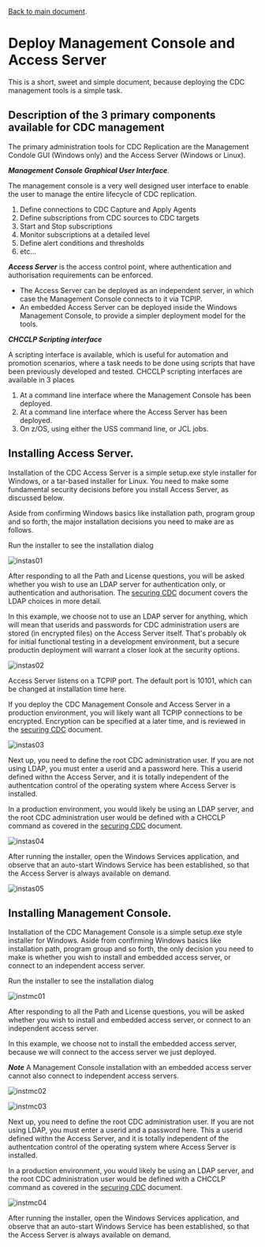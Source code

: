 [Back to main document](https://github.com/zeditor01/cdc_examples/blob/main/create_scale_sustain_cdc_systems.md).

# Deploy Management Console and Access Server

This is a short, sweet and simple document, because deploying the CDC management tools is a simple task.

## Description of the 3 primary components available for CDC management

The primary administration tools for CDC Replication are the Management Condole GUI (Windows only) and the Access Server (Windows or Linux).

***Management Console Graphical User Interface***. 

The management console is a very well designed user interface to enable the user 
to manage the entire lifecycle of CDC replication.
1. Define connections to CDC Capture and Apply Agents
2. Define subscriptions from CDC sources to CDC targets
3. Start and Stop subscriptions
4. Monitor subscriptions at a detailed level
5. Define alert conditions and thresholds
6. etc...

***Access Server*** is the access control point, where authentication and authorisation requirements can be enforced.

* The Access Server can be deployed as an independent server, in which case the Management Console connects to it via TCPIP.
* An embedded Access Server can be deployed inside the Windows Management Console, to provide a simpler deployment model for the tools.

***CHCCLP Scripting interface***

A scripting interface is available, which is useful for automation and promotion scenarios, where a task needs to be done using scripts that 
have been previously developed and tested. CHCCLP scripting interfaces are available in 3 places

1. At a command line interface where the Management Console has been deployed.
2. At a command line interface where the Access Server has been deployed.
3. On z/OS, using either the USS command line, or JCL jobs.


## Installing Access Server.

Installation of the CDC Access Server is a simple setup.exe style installer for Windows, or a tar-based installer for Linux. 
You need to make some fundamental security decisions before you install Access Server, as discussed below.

Aside from confirming Windows basics like installation path, program group and so forth, the major installation decisions you need to make are as follows.

Run the installer to see the installation dialog

![instas01](/images/instas01.JPG)

After responding to all the Path and License questions, you will be asked whether you wish to use an LDAP server for authentication only, or authentication and authorisation. The [securing CDC](https://github.com/zeditor01/cdc_examples/blob/main/documents/securing_cdc.md) document covers the LDAP choices in more detail.

In this example, we choose not to use an LDAP server for anything, which will mean that userids and passwords for CDC administration users are stored (in encrypted files) on the Access Server itself. That's probably ok for initial functional testing in a development environment, but a secure productin deployment will warrant a closer look at the security options.

![instas02](/images/instas02.JPG)

Access Server listens on a TCPIP port. The default port is 10101, which can be changed at installation time here.

If you deploy the CDC Management Console and Access Server in a production environment, you will likely want all TCPIP connections to be encrypted. Encryption can be specified at a later time, and is reviewed in the [securing CDC](https://github.com/zeditor01/cdc_examples/blob/main/documents/securing_cdc.md) document.

![instas03](/images/instas03.JPG)

Next up, you need to define the root CDC administration user. If you are not using LDAP, you must enter a userid and a password here. This a userid defined withn the Access Server, and it is totally independent of the authentcation control of the operating system where Access Server is installed.

In a production environment, you would likely be using an LDAP server, and the root CDC administration user would be defined with a CHCCLP command 
as covered in the [securing CDC](https://github.com/zeditor01/cdc_examples/blob/main/documents/securing_cdc.md) document.

![instas04](/images/instas04.JPG)

After running the installer, open the Windows Services application, and observe that an auto-start Windows Service has been established, so that the Access Server is always available on demand.

![instas05](/images/instas05.JPG)


## Installing Management Console.

Installation of the CDC Management Console is a simple setup.exe style installer for Windows.
Aside from confirming Windows basics like installation path, program group and so forth, the only decision you need to make is whether 
you wish to install and embedded access server, or connect to an independent access server.

Run the installer to see the installation dialog

![instmc01](/images/instmc01.JPG)

After responding to all the Path and License questions, you will be asked whether you wish to install and embedded access server, or connect to an independent access server.

In this example, we choose not to install the embedded access server, because we will connect to the access server we just deployed.

***Note*** A Management Console installation with an embedded access server cannot also connect to independent access servers. 

![instmc02](/images/instmc02.JPG)



![instmc03](/images/instmc03.JPG)

Next up, you need to define the root CDC administration user. If you are not using LDAP, you must enter a userid and a password here. This a userid defined withn the Access Server, and it is totally independent of the authentcation control of the operating system where Access Server is installed.

In a production environment, you would likely be using an LDAP server, and the root CDC administration user would be defined with a CHCCLP command 
as covered in the [securing CDC](https://github.com/zeditor01/cdc_examples/blob/main/documents/securing_cdc.md) document.

![instmc04](/images/instmc04.JPG)

After running the installer, open the Windows Services application, and observe that an auto-start Windows Service has been established, so that the Access Server is always available on demand.



